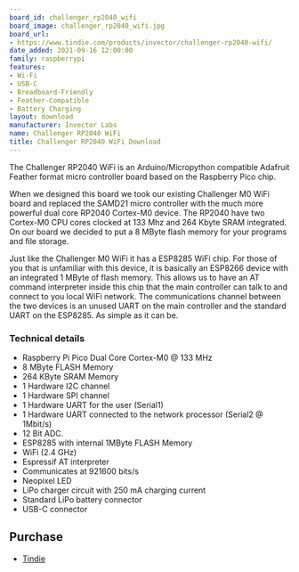 ```yaml
---
board_id: challenger_rp2040_wifi
board_image: challenger_rp2040_wifi.jpg
board_url:
- https://www.tindie.com/products/invector/challenger-rp2040-wifi/
date_added: 2021-09-16 12:00:00
family: raspberrypi
features:
- Wi-Fi
- USB-C
- Breadboard-Friendly
- Feather-Compatible
- Battery Charging
layout: download
manufacturer: Invector Labs
name: Challenger RP2040 WiFi
title: Challenger RP2040 WiFi Download
---
```


The Challenger RP2040 WiFi is an Arduino/Micropython compatible Adafruit Feather format micro controller board based on the Raspberry Pico chip.

When we designed this board we took our existing Challenger M0 WiFi board and replaced the SAMD21 micro controller with the much more powerful dual core RP2040 Cortex-M0 device. The RP2040 have two Cortex-M0 CPU cores clocked at 133 Mhz and 264 Kbyte SRAM integrated. On our board we decided to put a 8 MByte flash memory for your programs and file storage.

Just like the Challenger M0 WiFi it has a ESP8285 WiFi chip. For those of you that is unfamiliar with this device, it is basically an ESP8266 device with an integrated 1 MByte of flash memory. This allows us to have an AT command interpreter inside this chip that the main controller can talk to and connect to you local WiFi network. The communications channel between the two devices is an unused UART on the main controller and the standard UART on the ESP8285. As simple as it can be.

### Technical details

- Raspberry Pi Pico Dual Core Cortex-M0 @ 133 MHz
- 8 MByte FLASH Memory
- 264 KByte SRAM Memory
- 1 Hardware I2C channel
- 1 Hardware SPI channel
- 1 Hardware UART for the user (Serial1)
- 1 Hardware UART connected to the network processor (Serial2 @ 1Mbit/s)
- 12 Bit ADC.
- ESP8285 with internal 1MByte FLASH Memory
- WiFi (2.4 GHz)
- Espressif AT interpreter
- Communicates at 921600 bits/s
- Neopixel LED
- LiPo charger circuit with 250 mA charging current
- Standard LiPo battery connector
- USB-C connector

## Purchase

* [Tindie](https://www.tindie.com/products/invector/challenger-rp2040-wifi/)
